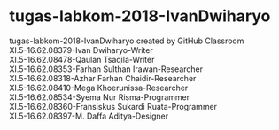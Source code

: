 # tugas-labkom-2018-IvanDwiharyo
tugas-labkom-2018-IvanDwiharyo created by GitHub Classroom <br/>
XI.5-16.62.08379-Ivan Dwiharyo-Writer <br/>
XI.5-16.62.08478-Qaulan Tsaqila-Writer <br/>
XI.5-16.62.08353-Farhan Sulthan Irawan-Researcher <br/>
XI.5-16.62.08318-Azhar Farhan Chaidir-Researcher <br/>
XI.5-16.62.08410-Mega Khoerunissa-Researcher <br/>
XI.5-16.62.08534-Syema Nur Risma-Programmer <br/>
XI.5-16.62.08360-Fransiskus Sukardi Ruata-Programmer <br/>
XI.5-16.62.08397-M. Daffa Aditya-Designer <br/>
